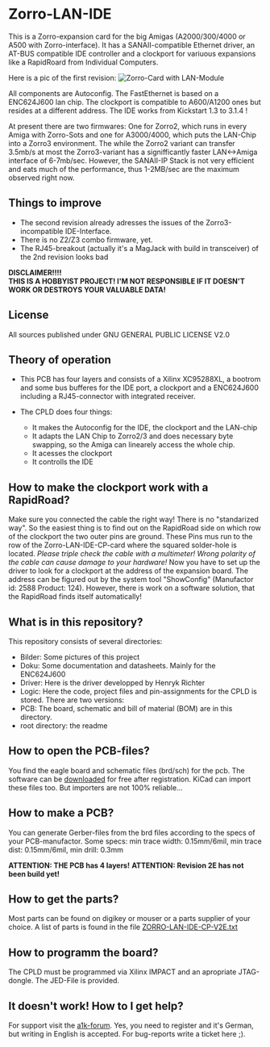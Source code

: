 # Zorro-LAN-IDE
 
This is a Zorro-expansion card for the big Amigas (A2000/300/4000 or A500 with Zorro-interface). It has a SANAII-compatible Ethernet driver, an AT-BUS compatible IDE controller and a clockport for variuous expansions like a RapidRoard from Individual Computers.

Here is a pic of the first revision:
![Zorro-Card with LAN-Module](https://gitlab.com/MHeinrichs/Zorro-LAN-IDE/raw/master/Bilder/Aufgebaut.jpg)

All components are Autoconfig. The FastEthernet is based on a ENC624J600 lan chip. The clockport is compatible to A600/A1200 ones but resides at a different address. The IDE works from Kickstart 1.3 to 3.1.4 !

At present there are two firmwares: One for Zorro2, which runs in every Amiga with Zorro-Sots and one for A3000/4000, which puts the LAN-Chip into a Zorro3 environment. The while the Zorro2 variant can transfer 3.5mb/s at most the Zorro3-variant has a signifficantly faster LAN<->Amiga interface of 6-7mb/sec. However, the SANAII-IP Stack is not very efficient and eats much of the performance, thus 1-2MB/sec are the maximum observed right now.

## Things to improve

* The second revision already adresses the issues of the Zorro3-incompatible IDE-Interface.
* There is no Z2/Z3 combo firmware, yet.
* The RJ45-breakout (actually it's a MagJack with build in transceiver) of the 2nd revision looks bad 

**DISCLAIMER!!!!**  
**THIS IS A HOBBYIST PROJECT! I'M NOT RESPONSIBLE IF IT DOESN'T WORK OR DESTROYS YOUR VALUABLE DATA!**

## License
All sources published under GNU GENERAL PUBLIC LICENSE V2.0

## Theory of operation
* This PCB has four layers and consists of a Xilinx XC95288XL, a bootrom and some bus bufferes for the IDE port, a clockport and a ENC624J600 including a RJ45-connector with integrated receiver. 

* The CPLD does four things:
    * It makes the Autoconfig for the IDE, the clockport and the LAN-chip
    * It adapts the LAN Chip to Zorro2/3 and does necessary byte swapping, so the Amiga can linearely access the whole chip.
    * It acesses the clockport
    * It controlls the IDE

## How to make the clockport work with a RapidRoad?

Make sure you connected the cable the right way! There is no "standarized way". So the easiest thing is to find out on the RapidRoad side on which row of the clockport the two outer pins are ground. These Pins mus run to the row of the Zorro-LAN-IDE-CP-card where the squared solder-hole is located. *Please triple check the cable with a multimeter! Wrong polarity of the cable can cause damage to your hardware!* 
Now you have to set up the driver to look for a clockport at the address of the expansion board. The address can be figured out by the system tool "ShowConfig" (Manufactor id: 2588 Product: 124). 
However, there is work on a software solution, that the RapidRoad finds itself automatically!

## What is in this repository?
This repository consists of several directories:

* Bilder: Some pictures of this project
* Doku: Some documentation and datasheets. Mainly for the ENC624J600
* Driver: Here is the driver developped by Henryk Richter
* Logic: Here the code, project files and pin-assignments for the CPLD is stored. There are two versions: 
* PCB: The board, schematic and bill of material (BOM) are in this directory. 
* root directory: the readme

## How to open the PCB-files?
You find the eagle board and schematic files (brd/sch) for the pcb. The software can be [downloaded](https://www.autodesk.com/products/eagle/overview) for free after registration. KiCad can import these files too. But importers are not 100% reliable... 

## How to make a PCB?
You can generate Gerber-files from the brd files according to the specs of your PCB-manufactor. Some specs: min trace width: 0.15mm/6mil, min trace dist: 0.15mm/6mil, min drill: 0.3mm

**ATTENTION: THE PCB has 4 layers!**
**ATTENTION: Revision 2E has not been build yet!**

## How to get the parts?
Most parts can be found on digikey or mouser or a parts supplier of your choice.
A list of parts is found in the file [ZORRO-LAN-IDE-CP-V2E.txt](https://gitlab.com/MHeinrichs/Zorro-LAN-IDE/raw/master/PCB/ZORRO-LAN-IDE-CP-V2E.txt)

## How to programm the board?
The CPLD must be programmed via Xilinx IMPACT and an apropriate JTAG-dongle. The JED-File is provided. 

## It doesn't work! How to I get help?
For support visit the [a1k-forum](https://www.a1k.org/forum/showthread.php?t=56940). Yes, you need to register and it's German, but writing in English is accepted. For bug-reports write a ticket here ;). 

